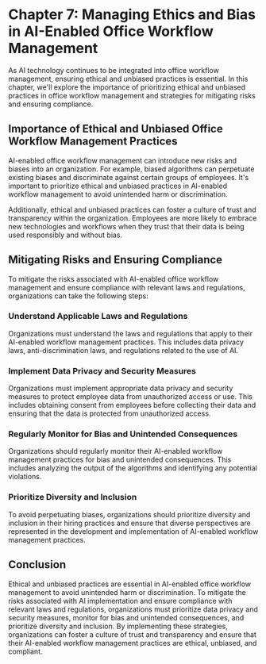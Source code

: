 Chapter 7: Managing Ethics and Bias in AI-Enabled Office Workflow Management
============================================================================

As AI technology continues to be integrated into office workflow management, ensuring ethical and unbiased practices is essential. In this chapter, we'll explore the importance of prioritizing ethical and unbiased practices in office workflow management and strategies for mitigating risks and ensuring compliance.

Importance of Ethical and Unbiased Office Workflow Management Practices
-----------------------------------------------------------------------

AI-enabled office workflow management can introduce new risks and biases into an organization. For example, biased algorithms can perpetuate existing biases and discriminate against certain groups of employees. It's important to prioritize ethical and unbiased practices in AI-enabled workflow management to avoid unintended harm or discrimination.

Additionally, ethical and unbiased practices can foster a culture of trust and transparency within the organization. Employees are more likely to embrace new technologies and workflows when they trust that their data is being used responsibly and without bias.

Mitigating Risks and Ensuring Compliance
----------------------------------------

To mitigate the risks associated with AI-enabled office workflow management and ensure compliance with relevant laws and regulations, organizations can take the following steps:

### Understand Applicable Laws and Regulations

Organizations must understand the laws and regulations that apply to their AI-enabled workflow management practices. This includes data privacy laws, anti-discrimination laws, and regulations related to the use of AI.

### Implement Data Privacy and Security Measures

Organizations must implement appropriate data privacy and security measures to protect employee data from unauthorized access or use. This includes obtaining consent from employees before collecting their data and ensuring that the data is protected from unauthorized access.

### Regularly Monitor for Bias and Unintended Consequences

Organizations should regularly monitor their AI-enabled workflow management practices for bias and unintended consequences. This includes analyzing the output of the algorithms and identifying any potential violations.

### Prioritize Diversity and Inclusion

To avoid perpetuating biases, organizations should prioritize diversity and inclusion in their hiring practices and ensure that diverse perspectives are represented in the development and implementation of AI-enabled workflow management practices.

Conclusion
----------

Ethical and unbiased practices are essential in AI-enabled office workflow management to avoid unintended harm or discrimination. To mitigate the risks associated with AI implementation and ensure compliance with relevant laws and regulations, organizations must prioritize data privacy and security measures, monitor for bias and unintended consequences, and prioritize diversity and inclusion. By implementing these strategies, organizations can foster a culture of trust and transparency and ensure that their AI-enabled workflow management practices are ethical, unbiased, and compliant.
